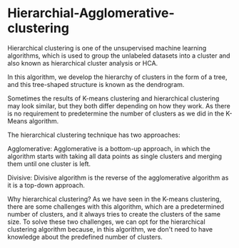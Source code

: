 # Hierarchial-Agglomerative-clustering
Hierarchical clustering is one of the unsupervised machine learning algorithms, which is used to group the unlabeled datasets into a cluster and also known as hierarchical cluster analysis or HCA.

In this algorithm, we develop the hierarchy of clusters in the form of a tree, and this tree-shaped structure is known as the dendrogram.

Sometimes the results of K-means clustering and hierarchical clustering may look similar, but they both differ depending on how they work. As there is no requirement to predetermine the number of clusters as we did in the K-Means algorithm.


The hierarchical clustering technique has two approaches:

Agglomerative: Agglomerative is a bottom-up approach, in which the algorithm starts with taking all data points as single clusters and merging them until one cluster is left.

Divisive: Divisive algorithm is the reverse of the agglomerative algorithm as it is a top-down approach.

Why hierarchical clustering?
As we have seen in the K-means clustering, there are some challenges with this algorithm, which are a predetermined number of clusters, and it always tries to create the clusters of the same size. To solve these two challenges, we can opt for the hierarchical clustering algorithm because, in this algorithm, we don't need to have knowledge about the predefined number of clusters.
